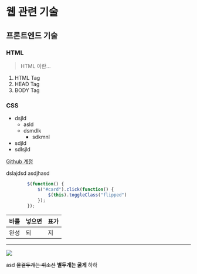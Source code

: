 # 웹 관련 기술
## 프론트엔드 기술
### HTML
> HTML 이란...
1. HTML Tag
2. HEAD Tag
3. BODY Tag

### CSS
* dsjld
  * asld
  + dsmdlk
    - sdkmnl
* sdjld
* sdlsjld

[Github 계정](http://github.com/hj9317/)

dslajdsd
asdjhasd

```javascript
        $(function() {
            $("#card").click(function() {
                $(this).toggleClass("flipped")
            });
        });
```
| 바를|넣으면|표가|
|:---|:---|:---|
|완성|되|지|
-----------------------------------------------
<img src="https://i2.wp.com/blog.informaticalab.com/wp-content/uploads/2015/02/markdown.jpg?resize=600%2C399">

asd ~~물결두개는 취소선~~
**별두개는 굵게**
하하